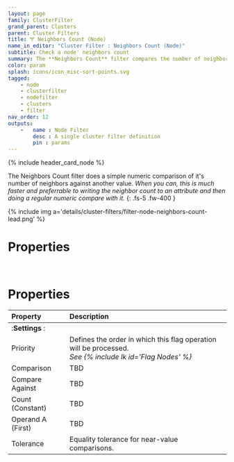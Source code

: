 ```yaml
---
layout: page
family: ClusterFilter
grand_parent: Clusters
parent: Cluster Filters
title: 🝖 Neighbors Count (Node)
name_in_editor: "Cluster Filter : Neighbors Count (Node)"
subtitle: Check a node' neighbors count
summary: The **Neighbors Count** filter compares the number of neighbors a node has against a specified value, offering a faster alternative to writing and comparing neighbor counts as attributes.
color: param
splash: icons/icon_misc-sort-points.svg
tagged: 
    - node
    - clusterfilter
    - nodefilter
    - clusters
    - filter
nav_order: 12
outputs:
    -   name : Node Filter
        desc : A single cluster filter definition
        pin : params
---
```


{% include header_card_node %}

The Neighbors Count filter does a simple numeric comparison of it's number of neighbors against another value. *When you can, this is much faster and preferrable to writing the neighbor count to an attribute and then doing a regular numeric compare with it.*
{: .fs-5 .fw-400 } 

{% include img a='details/cluster-filters/filter-node-neighbors-count-lead.png' %}

# Properties
<br>

# Properties

| Property       | Description          |
|:-------------|:------------------|
|:**Settings** :|
| Priority           | Defines the order in which this flag operation will be processed.<br>*See {% include lk id='Flag Nodes' %}* |
| Comparison          | TBD |
| Compare Against           | TBD |
| Count (Constant)           | TBD |
| Operand A (First)           | TBD |
| Tolerance           | Equality tolerance for near-value comparisons. |